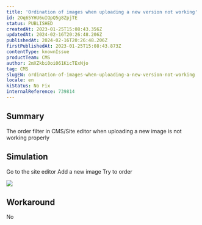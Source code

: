 ```yaml
---
title: 'Ordination of images when uploading a new version not working'
id: 2Oq65YHU6uIQpQ5g8ZpjTE
status: PUBLISHED
createdAt: 2023-01-25T15:08:43.356Z
updatedAt: 2024-02-16T20:26:48.206Z
publishedAt: 2024-02-16T20:26:48.206Z
firstPublishedAt: 2023-01-25T15:08:43.873Z
contentType: knownIssue
productTeam: CMS
author: 2mXZkbi0oi061KicTExNjo
tag: CMS
slugEN: ordination-of-images-when-uploading-a-new-version-not-working
locale: en
kiStatus: No Fix
internalReference: 739814
---
```


## Summary


The order filter in CMS/Site editor when uploading a new image is not working properly


##

## Simulation


Go to the site editor
Add a new image
Try to order

 ![](https://vtexhelp.zendesk.com/attachments/token/Wx1y1CbhbAkyUIH8peG9xiLtJ/?name=image.png)


##

## Workaround


No




